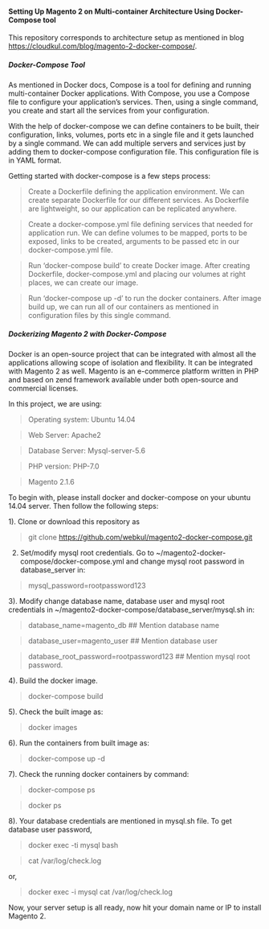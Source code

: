 #### Setting Up Magento 2 on Multi-container Architecture Using Docker-Compose tool

This repository corresponds to architecture setup as mentioned in blog https://cloudkul.com/blog/magento-2-docker-compose/.


##### Docker-Compose Tool

As mentioned in Docker docs, Compose is a tool for defining and running multi-container Docker applications. With Compose, you use a Compose file to configure your application’s services. Then, using a single command, you create and start all the services from your configuration. 

With the help of docker-compose we can define containers to be built, their configuration, links, volumes, ports etc in a single file and it gets launched by a single command. We can add multiple servers and services just by adding them to docker-compose configuration file. This configuration file is in YAML format.

Getting started with docker-compose is a few steps process:

> Create a Dockerfile defining the application environment. We can create separate Dockerfile for our different services. As Dockerfile are lightweight, so our application can be replicated anywhere.

> Create a docker-compose.yml file defining services that needed for application run. We can define volumes to be mapped, ports to be exposed, links to be created, arguments to be passed etc in our docker-compose.yml file.

> Run ‘docker-compose build’ to create Docker image. After creating Dockerfile, docker-compose.yml and placing our volumes at right places, we can create our image.

> Run ‘docker-compose up -d’ to run the docker containers. After image build up, we can run all of our containers as mentioned in configuration files by this single command.


##### Dockerizing Magento 2 with Docker-Compose

Docker is an open-source project that can be integrated with almost all the applications allowing scope of isolation and flexibility. It can be integrated with Magento 2 as well. Magento is an e-commerce platform written in PHP and based on zend framework available under both open-source and commercial licenses.

In this project, we are using:

> Operating system: Ubuntu 14.04

> Web Server: Apache2

> Database Server: Mysql-server-5.6

> PHP version: PHP-7.0

> Magento 2.1.6

To begin with, please install docker and docker-compose on your ubuntu 14.04 server. Then follow the following steps:

1). Clone or download this repository as 

> git clone https://github.com/webkul/magento2-docker-compose.git

2) Set/modify mysql root credentials. Go to ~/magento2-docker-compose/docker-compose.yml and change mysql root password in database_server in:

> mysql_password=rootpassword123

3). Modify change database name, database user and mysql root credentials in ~/magento2-docker-compose/database_server/mysql.sh in:

> database_name=magento_db           ## Mention database name

> database_user=magento_user         ## Mention database user

> database_root_password=rootpassword123    ## Mention mysql root password.

4). Build the docker image.

> docker-compose build

5). Check the built image as:

> docker images

6). Run the containers from built image as:

> docker-compose up -d

7). Check the running docker containers by command:

> docker-compose ps

> docker ps

8). Your database credentials are mentioned in mysql.sh file. To get database user password,

> docker exec -ti mysql bash
 
> cat /var/log/check.log
 
or,

> docker exec -i mysql cat /var/log/check.log

Now, your server setup is all ready, now hit your domain name or IP to install Magento 2.

